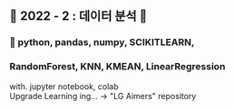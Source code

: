 
## 🎀 2022 - 2 : 데이터 분석 🎀

### 🔨 python, pandas, numpy, SCIKITLEARN, 
### RandomForest, KNN, KMEAN, LinearRegression
with. jupyter notebook, colab
<br>
Upgrade Learning ing... -> "LG Aimers" repository
